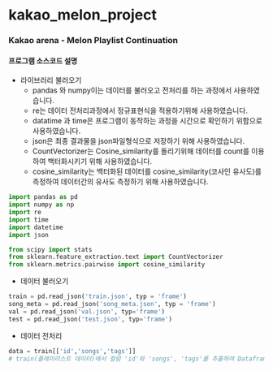 # kakao_melon_project



### Kakao arena - Melon Playlist Continuation



#### 프로그램 소스코드 설명
* 라이브러리 불러오기
    + pandas 와 numpy이는 데이터를 불러오고 전처리를 하는 과정에서 사용하였습니다.
    + re는 데이터 전처리과정에서 정규표현식을 적용하기위해 사용하였습니다.
    + datatime 과 time은 프로그램이 동작하는 과정을 시간으로 확인하기 위함으로 사용하였습니다.
    + json은 최종 결과물을 json파일형식으로 저장하기 위해 사용하였습니다.
    + CountVectorizer는 Cosine_similarity를 돌리기위해 데이터를 count를 이용하여 백터화시키기 위해 사용하였습니다.
    + cosine_similarity는 백터화된 데이터를 cosine_similarity(코사인 유사도)를 측정하여 데이터간의 유사도 측정하기 위해 사용하였습니다.
``` python
import pandas as pd
import numpy as np
import re 
import time 
import datetime
import json

from scipy import stats
from sklearn.feature_extraction.text import CountVectorizer
from sklearn.metrics.pairwise import cosine_similarity
```



* 데이터 불러오기
```python
train = pd.read_json('train.json', typ = 'frame')
song_meta = pd.read_json('song_meta.json', typ = 'frame')
val = pd.read_json('val.json', typ='frame')
test = pd.read_json('test.json', typ='frame')
```



* 데이터 전처리
```python
data = train[['id','songs','tags']]     
# train(플레이리스트 데이터)에서 컬럼 'id'와 'songs', 'tags'를 추출하여 Dataframe 'data' 저장합니다.
```
